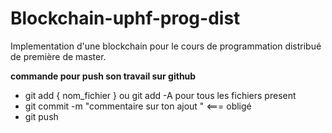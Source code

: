 # Blockchain-uphf-prog-dist
Implementation d'une blockchain pour le cours de programmation distribué de première de master.

**commande pour push son travail sur github**

* git add { nom_fichier } ou git add -A      pour tous les fichiers present
* git commit -m "commentaire sur ton ajout "      <=== obligé
* git push